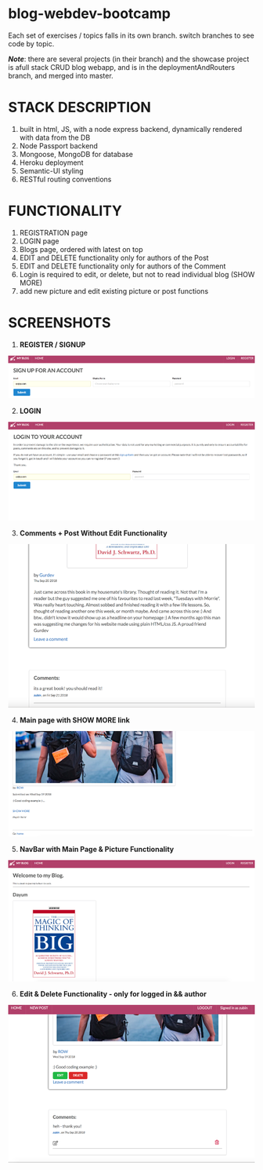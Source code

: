 # blog-webdev-bootcamp

Each set of exercises / topics falls in its own branch.  switch branches to see code by topic.

**_Note_**:  there are several projects (in their branch) and the showcase project is afull stack CRUD blog webapp, and  is  in the deploymentAndRouters branch, and merged into master.



# STACK DESCRIPTION
1) built in html, JS, with a node express backend, dynamically rendered with data from the DB
2) Node Passport backend
3) Mongoose, MongoDB for database
4) Heroku deployment
5) Semantic-UI styling
6) RESTful routing conventions


# FUNCTIONALITY
1) REGISTRATION page
2) LOGIN page
3) Blogs page, ordered with latest on top
4) EDIT and DELETE functionality only for authors of the Post
5) EDIT and DELETE functionality only for authors of the Comment
6) Login is required to edit, or delete, but not to read individual blog (SHOW MORE)
7) add new picture and edit existing picture or post functions

# SCREENSHOTS
1) __REGISTER / SIGNUP__

![Register/Signup](blogAppRESTful/screenshots/blog5.png)


2) __LOGIN__

![Login](blogAppRESTful/screenshots/blog4.png)


3) __Comments + Post Without Edit Functionality__

![Comments + Post without edit functionality](blogAppRESTful/screenshots/blog3.png)


4) __Main page with SHOW MORE link__

![Main page with SHOW MORE](blogAppRESTful/screenshots/blog2.png)


5) __NavBar with Main Page & Picture Functionality__

![NavBar with Main Page and Picture Functionality](blogAppRESTful/screenshots/blog1.png)


6) __Edit & Delete Functionality - only for logged in && author__

![Edit and Delete Functionality only for logged in && author](blogAppRESTful/screenshots/blog6.png)
